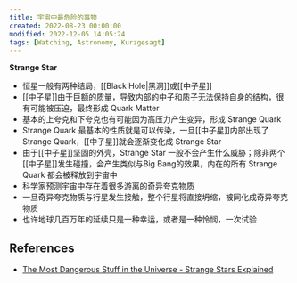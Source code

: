 ```yaml
---
title: 宇宙中最危险的事物
created: 2022-08-23 00:00:00
modified: 2022-12-05 14:05:24
tags: [Watching, Astronomy, Kurzgesagt]
---
```


**Strange Star**

- 恒星一般有两种结局，[[Black Hole|黑洞]]或[[中子星]]
- [[中子星]]由于巨额的质量，导致内部的中子和质子无法保持自身的结构，很有可能被压迫，最终形成 Quark Matter
- 基本的上夸克和下夸克也有可能因为高压力产生变异，形成 Strange Quark
- Strange Quark 最基本的性质就是可以传染，一旦[[中子星]]内部出现了Strange Quark，[[中子星]]就会逐渐变化成 Strange Star
- 由于[[中子星]]坚固的外壳，Strange Star 一般不会产生什么威胁；除非两个[[中子星]]发生碰撞，会产生类似与Big Bang的效果，内在的所有 Strange Quark 都会被释放到宇宙中
- 科学家预测宇宙中存在着很多游离的奇异夸克物质
- 一旦奇异夸克物质与行星发生接触，整个行星将直接坍缩，被同化成奇异夸克物质
- 也许地球几百万年的延续只是一种幸运，或者是一种怜悯，一次试验

## References

- [The Most Dangerous Stuff in the Universe - Strange Stars Explained](https://www.youtube.com/watch?v=p_8yK2kmxoo)